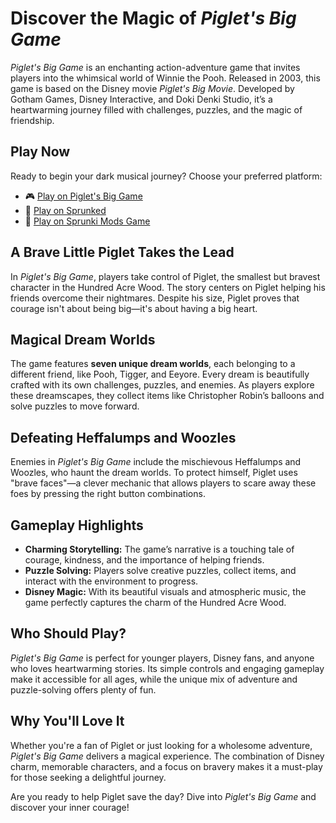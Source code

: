 # Discover the Magic of *Piglet's Big Game*

*Piglet's Big Game* is an enchanting action-adventure game that invites players into the whimsical world of Winnie the Pooh. Released in 2003, this game is based on the Disney movie *Piglet's Big Movie*. Developed by Gotham Games, Disney Interactive, and Doki Denki Studio, it’s a heartwarming journey filled with challenges, puzzles, and the magic of friendship.


## Play Now
Ready to begin your dark musical journey? Choose your preferred platform:
- 🎮 [Play on Piglet's Big Game](https://pigletsbiggame.fun/)
- 🎵 [Play on Sprunked](https://sprunkedgame.online/)
- 🎹 [Play on Sprunki Mods Game](https://sprunkigame.online/)




## A Brave Little Piglet Takes the Lead  
In *Piglet's Big Game*, players take control of Piglet, the smallest but bravest character in the Hundred Acre Wood. The story centers on Piglet helping his friends overcome their nightmares. Despite his size, Piglet proves that courage isn't about being big—it's about having a big heart.  

## Magical Dream Worlds  
The game features **seven unique dream worlds**, each belonging to a different friend, like Pooh, Tigger, and Eeyore. Every dream is beautifully crafted with its own challenges, puzzles, and enemies. As players explore these dreamscapes, they collect items like Christopher Robin’s balloons and solve puzzles to move forward.  

## Defeating Heffalumps and Woozles  
Enemies in *Piglet's Big Game* include the mischievous Heffalumps and Woozles, who haunt the dream worlds. To protect himself, Piglet uses "brave faces"—a clever mechanic that allows players to scare away these foes by pressing the right button combinations.  

## Gameplay Highlights  
- **Charming Storytelling:** The game’s narrative is a touching tale of courage, kindness, and the importance of helping friends.  
- **Puzzle Solving:** Players solve creative puzzles, collect items, and interact with the environment to progress.  
- **Disney Magic:** With its beautiful visuals and atmospheric music, the game perfectly captures the charm of the Hundred Acre Wood.  

## Who Should Play?  
*Piglet's Big Game* is perfect for younger players, Disney fans, and anyone who loves heartwarming stories. Its simple controls and engaging gameplay make it accessible for all ages, while the unique mix of adventure and puzzle-solving offers plenty of fun.

## Why You'll Love It  
Whether you're a fan of Piglet or just looking for a wholesome adventure, *Piglet's Big Game* delivers a magical experience. The combination of Disney charm, memorable characters, and a focus on bravery makes it a must-play for those seeking a delightful journey.

Are you ready to help Piglet save the day? Dive into *Piglet's Big Game* and discover your inner courage!
